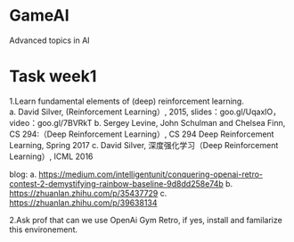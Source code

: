 # GameAI
Advanced topics in AI

# Task week1
1.Learn fundamental elements of (deep) reinforcement learning. <br>
a. David Silver, (Reinforcement Learning）, 2015, slides：goo.gl/UqaxlO，video：goo.gl/7BVRkT 
b. Sergey Levine, John Schulman and Chelsea Finn, CS 294:（Deep Reinforcement Learning）, CS 294 Deep Reinforcement Learning, Spring 2017 
c. David Silver, 深度强化学习（Deep Reinforcement Learning）, ICML 2016 

blog:
a. https://medium.com/intelligentunit/conquering-openai-retro-contest-2-demystifying-rainbow-baseline-9d8dd258e74b 
b. https://zhuanlan.zhihu.com/p/35437729 
c. https://zhuanlan.zhihu.com/p/39638134 

2.Ask prof that can we use OpenAi Gym Retro, if yes, install and familarize this environement.

